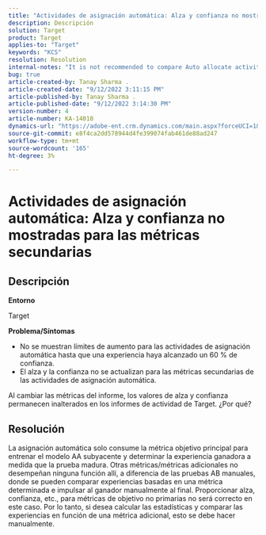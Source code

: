 ```yaml
---
title: "Actividades de asignación automática: Alza y confianza no mostradas para las métricas secundarias"
description: Descripción
solution: Target
product: Target
applies-to: "Target"
keywords: "KCS"
resolution: Resolution
internal-notes: "It is not recommended to compare Auto allocate activity report from Target classic because the Target classic UI does not support auto allocate reporting."
bug: true
article-created-by: Tanay Sharma .
article-created-date: "9/12/2022 3:11:15 PM"
article-published-by: Tanay Sharma .
article-published-date: "9/12/2022 3:14:30 PM"
version-number: 4
article-number: KA-14010
dynamics-url: "https://adobe-ent.crm.dynamics.com/main.aspx?forceUCI=1&pagetype=entityrecord&etn=knowledgearticle&id=09ca1c1f-ad32-ed11-9db1-002248086735"
source-git-commit: e8f4ca2dd578944d4fe399074fab461de88ad247
workflow-type: tm+mt
source-wordcount: '165'
ht-degree: 3%

---
```


# Actividades de asignación automática: Alza y confianza no mostradas para las métricas secundarias

## Descripción


<b>Entorno</b>

Target



<b>Problema/Síntomas</b>

- No se muestran límites de aumento para las actividades de asignación automática hasta que una experiencia haya alcanzado un 60 % de confianza.
- El alza y la confianza no se actualizan para las métricas secundarias de las actividades de asignación automática.


Al cambiar las métricas del informe, los valores de alza y confianza permanecen inalterados en los informes de actividad de Target. ¿Por qué?


## Resolución




La asignación automática solo consume la métrica objetivo principal para entrenar el modelo AA subyacente y determinar la experiencia ganadora a medida que la prueba madura. Otras métricas/métricas adicionales no desempeñan ninguna función allí, a diferencia de las pruebas AB manuales, donde se pueden comparar experiencias basadas en una métrica determinada e impulsar al ganador manualmente al final. Proporcionar alza, confianza, etc., para métricas de objetivo no primarias no será correcto en este caso. Por lo tanto, si desea calcular las estadísticas y comparar las experiencias en función de una métrica adicional, esto se debe hacer manualmente.
